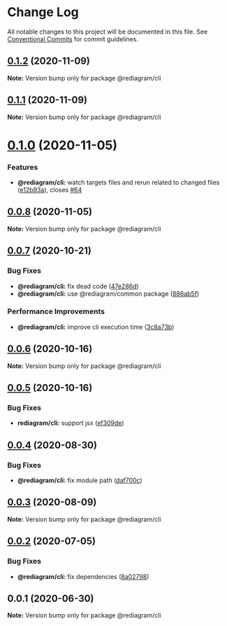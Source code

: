 # Change Log

All notable changes to this project will be documented in this file.
See [Conventional Commits](https://conventionalcommits.org) for commit guidelines.

## [0.1.2](https://github.com/kamiazya/rediagram/compare/@rediagram/cli@0.1.1...@rediagram/cli@0.1.2) (2020-11-09)

**Note:** Version bump only for package @rediagram/cli





## [0.1.1](https://github.com/kamiazya/rediagram/compare/@rediagram/cli@0.1.0...@rediagram/cli@0.1.1) (2020-11-09)

**Note:** Version bump only for package @rediagram/cli





# [0.1.0](https://github.com/kamiazya/rediagram/compare/@rediagram/cli@0.0.8...@rediagram/cli@0.1.0) (2020-11-05)


### Features

* **@rediagram/cli:** watch targets files and rerun related to changed files ([e12b93a](https://github.com/kamiazya/rediagram/commit/e12b93a5e358f5db8b007b21468e7e050b75bb96)), closes [#64](https://github.com/kamiazya/rediagram/issues/64)





## [0.0.8](https://github.com/kamiazya/rediagram/compare/@rediagram/cli@0.0.7...@rediagram/cli@0.0.8) (2020-11-05)

**Note:** Version bump only for package @rediagram/cli





## [0.0.7](https://github.com/kamiazya/rediagram/compare/@rediagram/cli@0.0.6...@rediagram/cli@0.0.7) (2020-10-21)


### Bug Fixes

* **@rediagram/cli:** fix dead code ([47e286d](https://github.com/kamiazya/rediagram/commit/47e286d1a96bbd1fdf0a81a2b9f164ab57aa5d8f))
* **@rediagram/cli:** use @rediagram/common package ([886ab5f](https://github.com/kamiazya/rediagram/commit/886ab5f5c8b90d297722aed650513cf171eb3df2))


### Performance Improvements

* **@rediagram/cli:** improve cli execution time ([3c8a73b](https://github.com/kamiazya/rediagram/commit/3c8a73b8ea513ad2dfbb85355d6478bf8e3f6b18))





## [0.0.6](https://github.com/kamiazya/rediagram/compare/@rediagram/cli@0.0.5...@rediagram/cli@0.0.6) (2020-10-16)

**Note:** Version bump only for package @rediagram/cli





## [0.0.5](https://github.com/kamiazya/rediagram/compare/@rediagram/cli@0.0.4...@rediagram/cli@0.0.5) (2020-10-16)


### Bug Fixes

* **rediagram/cli:** support jsx ([ef309de](https://github.com/kamiazya/rediagram/commit/ef309de1111484a10ecbc3b34b3c28358057cfa0))





## [0.0.4](https://github.com/kamiazya/rediagram/compare/@rediagram/cli@0.0.3...@rediagram/cli@0.0.4) (2020-08-30)


### Bug Fixes

* **@rediagram/cli:** fix module path ([daf700c](https://github.com/kamiazya/rediagram/commit/daf700c8a055aad9b6710a6fe3084f32052c3d9d))





## [0.0.3](https://github.com/kamiazya/rediagram/compare/@rediagram/cli@0.0.2...@rediagram/cli@0.0.3) (2020-08-09)

**Note:** Version bump only for package @rediagram/cli





## [0.0.2](https://github.com/kamiazya/rediagram/compare/@rediagram/cli@0.0.1...@rediagram/cli@0.0.2) (2020-07-05)


### Bug Fixes

* **@rediagram/cli:** fix dependencies ([8a02798](https://github.com/kamiazya/rediagram/commit/8a02798d1ca04722b162902cc3ebdad6e2373a11))





## 0.0.1 (2020-06-30)

**Note:** Version bump only for package @rediagram/cli
